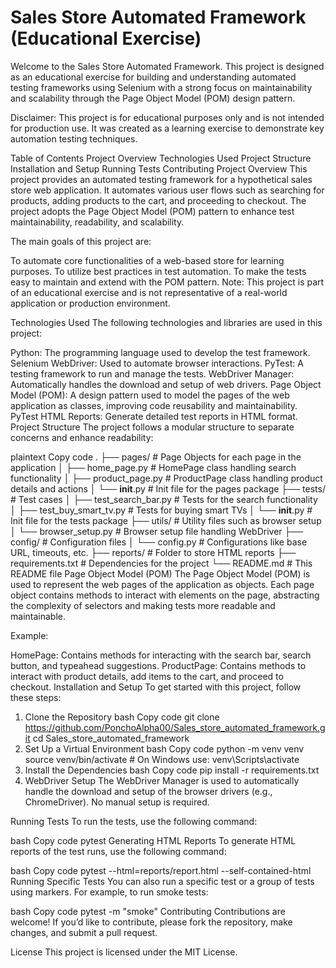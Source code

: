 # Sales Store Automated Framework (Educational Exercise)

Welcome to the Sales Store Automated Framework. This project is designed as an educational exercise for building and understanding automated testing frameworks using Selenium with a strong focus on maintainability and scalability through the Page Object Model (POM) design pattern.

Disclaimer: This project is for educational purposes only and is not intended for production use. It was created as a learning exercise to demonstrate key automation testing techniques.

Table of Contents
Project Overview
Technologies Used
Project Structure
Installation and Setup
Running Tests
Contributing
Project Overview
This project provides an automated testing framework for a hypothetical sales store web application. It automates various user flows such as searching for products, adding products to the cart, and proceeding to checkout. The project adopts the Page Object Model (POM) pattern to enhance test maintainability, readability, and scalability.

The main goals of this project are:

To automate core functionalities of a web-based store for learning purposes.
To utilize best practices in test automation.
To make the tests easy to maintain and extend with the POM pattern.
Note: This project is part of an educational exercise and is not representative of a real-world application or production environment.

Technologies Used
The following technologies and libraries are used in this project:

Python: The programming language used to develop the test framework.
Selenium WebDriver: Used to automate browser interactions.
PyTest: A testing framework to run and manage the tests.
WebDriver Manager: Automatically handles the download and setup of web drivers.
Page Object Model (POM): A design pattern used to model the pages of the web application as classes, improving code reusability and maintainability.
PyTest HTML Reports: Generate detailed test reports in HTML format.
Project Structure
The project follows a modular structure to separate concerns and enhance readability:

plaintext
Copy code
.
├── pages/                # Page Objects for each page in the application
│   ├── home_page.py      # HomePage class handling search functionality
│   ├── product_page.py   # ProductPage class handling product details and actions
│   └── __init__.py       # Init file for the pages package
├── tests/                # Test cases
│   ├── test_search_bar.py # Tests for the search functionality
│   ├── test_buy_smart_tv.py # Tests for buying smart TVs
│   └── __init__.py       # Init file for the tests package
├── utils/                # Utility files such as browser setup
│   └── browser_setup.py  # Browser setup file handling WebDriver
├── config/               # Configuration files
│   └── config.py         # Configurations like base URL, timeouts, etc.
├── reports/              # Folder to store HTML reports
├── requirements.txt      # Dependencies for the project
└── README.md             # This README file
Page Object Model (POM)
The Page Object Model (POM) is used to represent the web pages of the application as objects. Each page object contains methods to interact with elements on the page, abstracting the complexity of selectors and making tests more readable and maintainable.

Example:

HomePage: Contains methods for interacting with the search bar, search button, and typeahead suggestions.
ProductPage: Contains methods to interact with product details, add items to the cart, and proceed to checkout.
Installation and Setup
To get started with this project, follow these steps:

1. Clone the Repository
bash
Copy code
git clone https://github.com/PonchoAlpha00/Sales_store_automated_framework.git
cd Sales_store_automated_framework
2. Set Up a Virtual Environment
bash
Copy code
python -m venv venv
source venv/bin/activate  # On Windows use: venv\Scripts\activate
3. Install the Dependencies
bash
Copy code
pip install -r requirements.txt
4. WebDriver Setup
The WebDriver Manager is used to automatically handle the download and setup of the browser drivers (e.g., ChromeDriver). No manual setup is required.

Running Tests
To run the tests, use the following command:

bash
Copy code
pytest
Generating HTML Reports
To generate HTML reports of the test runs, use the following command:

bash
Copy code
pytest --html=reports/report.html --self-contained-html
Running Specific Tests
You can also run a specific test or a group of tests using markers. For example, to run smoke tests:

bash
Copy code
pytest -m "smoke"
Contributing
Contributions are welcome! If you’d like to contribute, please fork the repository, make changes, and submit a pull request.

License
This project is licensed under the MIT License.
